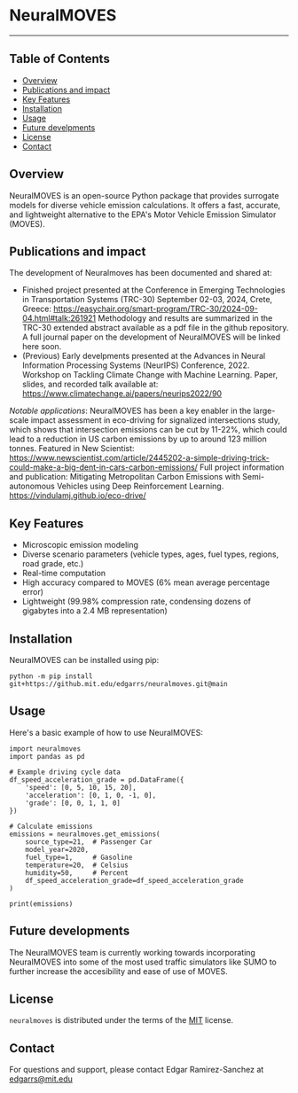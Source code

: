 # NeuralMOVES

-----

## Table of Contents

- [Overview](#overview)
- [Publications and impact](#publications_and_impact)
- [Key Features](#key_features)
- [Installation](#installation)
- [Usage](#usage)
- [Future develpments](#future)
- [License](#license)
- [Contact](#contact)


## Overview

NeuralMOVES is an open-source Python package that provides surrogate models for diverse vehicle emission calculations. It offers a fast, accurate, and lightweight alternative to the EPA's Motor Vehicle Emission Simulator (MOVES).

## Publications and impact

The development of Neuralmoves has been documented and shared at: 

- Finished project presented at the Conference in Emerging Technologies in Transportation Systems (TRC-30)
September 02-03, 2024, Crete, Greece: https://easychair.org/smart-program/TRC-30/2024-09-04.html#talk:261921
Methodology and results are summarized in the TRC-30 extended abstract available as a pdf file in the github repository. 
A full journal paper on the development of NeuralMOVES will be linked here soon. 
- (Previous) Early develpments presented at the Advances in Neural Information Processing Systems (NeurIPS) Conference, 2022. Workshop on Tackling Climate Change with Machine Learning. Paper, slides, and recorded talk available at: https://www.climatechange.ai/papers/neurips2022/90

*Notable applications*: 
NeuralMOVES has been a key enabler in the large-scale impact assessment in eco-driving for signalized intersections study, which shows that intersection emissions can be cut by 11-22%, which could lead to a reduction in US carbon emissions by up to around 123 million tonnes. Featured in New Scientist: https://www.newscientist.com/article/2445202-a-simple-driving-trick-could-make-a-big-dent-in-cars-carbon-emissions/ 
Full project information and publication: Mitigating Metropolitan Carbon Emissions with Semi-autonomous Vehicles using Deep Reinforcement Learning. https://vindulamj.github.io/eco-drive/

## Key Features

- Microscopic emission modeling
- Diverse scenario parameters (vehicle types, ages, fuel types, regions, road grade, etc.)
- Real-time computation
- High accuracy compared to MOVES (6% mean average percentage error)
- Lightweight (99.98% compression rate, condensing dozens of gigabytes into a 2.4 MB representation)

## Installation

NeuralMOVES can be installed using pip:

```console
python -m pip install git+https://github.mit.edu/edgarrs/neuralmoves.git@main
```

## Usage

Here's a basic example of how to use NeuralMOVES:
```console
import neuralmoves
import pandas as pd

# Example driving cycle data
df_speed_acceleration_grade = pd.DataFrame({
    'speed': [0, 5, 10, 15, 20],
    'acceleration': [0, 1, 0, -1, 0],
    'grade': [0, 0, 1, 1, 0]
})

# Calculate emissions
emissions = neuralmoves.get_emissions(
    source_type=21,  # Passenger Car
    model_year=2020,
    fuel_type=1,     # Gasoline
    temperature=20,  # Celsius
    humidity=50,     # Percent
    df_speed_acceleration_grade=df_speed_acceleration_grade
)

print(emissions)
```
## Future developments 
The NeuralMOVES team is currently working towards incorporating NeuralMOVES into some of the most used traffic simulators like SUMO to further increase the accesibility and ease of use of MOVES. 


## License

`neuralmoves` is distributed under the terms of the [MIT](https://spdx.org/licenses/MIT.html) license.

## Contact

For questions and support, please contact Edgar Ramirez-Sanchez at edgarrs@mit.edu
